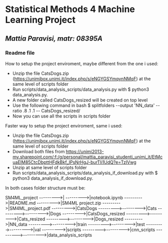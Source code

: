 # Statistical Methods 4 Machine Learning Project
## _Mattia Paravisi, matr: 08395A_
### Readme file

How to setup the project enviroment, maybe different from the one i used:
- Unzip the file CatsDogs.zip (https://unimibox.unimi.it/index.php/s/eNGYGSYmqynNMqF) at the same level of scripts folder
- Run scripts/data\_analysis\_scripts/data\_analysis.py with $ python3 data\_analysis.py.
- A new folder called CatsDogs_resized will be created on top level
- Use the following command in bash $ splitfolders --output 'NN\_data' --ratio .8 .1 .1 -- CatsDogs\_resized/
- Now you can use all the scripts in scripts folder

Faster way to setup the project enviroment, same i used:
- Unzip the file CatsDogs.zip (https://unimibox.unimi.it/index.php/s/eNGYGSYmqynNMqF) at the same level of scripts folder
- Download both files from https://unimi2013-my.sharepoint.com/:f:/g/personal/mattia_paravisi_studenti_unimi_it/EtMcuaElM85CtcDbpttHFdkBkf_IPsNrHgJ-burTIi1UdQ?e=TzIVwg
- Unzip at same level of scripts folder
- Run scripts/data\_analysis\_scripts/data\_analysis\_if\_download.py with $ python3 data\_analysis\_if\_download.py.

In both cases folder structure must be:

SM4ML_project
--------->|
--------->|notebook.ipynb
--------->|README.md
--------->|SM4ML project.zip
--------->|SM4ML_project.pdf
--------->|CatsDogs
--------->--------->|Cats
--------->--------->|Dogs
--------->|CatsDogs_resized
--------->--------->|Cats_resized
--------->--------->|Dogs_resized
--------->|NN_data
--------->--------->|train
--------->--------->|test
--------->--------->|val
--------->|scripts
--------->--------->|cnn_scripts
--------->--------->|data\_analysis\_scripts
